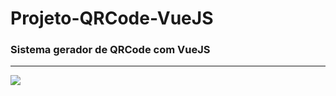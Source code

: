 # Projeto-QRCode-VueJS
### Sistema gerador de QRCode com VueJS
<hr>
<img src="https://user-images.githubusercontent.com/16143879/55843440-a5bff000-5b0e-11e9-9290-584e7156a852.jpg">
